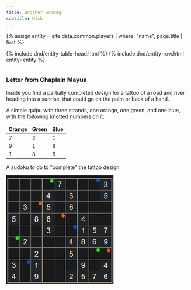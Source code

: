 ```yaml
---
title: Brother Gromag
subtitle: Nick
---
```


{% assign entity = site.data.common.players | where: "name", page.title | first %}
<table>
  {% include dnd/entity-table-head.html %}
  {% include dnd/entity-row.html entity=entity %}
</table>

### Letter from Chaplain Mayua

Inside you find a partially completed design for a tattoo of a road and river heading into a sunrise, that could go on the palm or back of a hand.

A simple quipu with three strands, one orange, one green, and one blue, with the following knotted numbers on it:

| Orange | Green | Blue |
|--------|-------|------|
|    7   |   2   |   1  |
|    9   |   1   |   8  |
|    1   |   8   |   5  |

A sudoku to do to "complete" the tattoo design

![Sudoku](../assets/img/gromag-sudoku.png)
